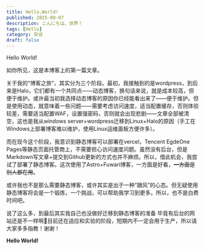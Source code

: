 ```yaml
---
title: Hello,World!
published: 2025-09-07
description: こんにちは、世界！
tags: [Hello]
category: 杂谈
draft: false
---
```


Hello World!

如你所见，这是本博客上的第一篇文章。

关于我的“博客之旅”，其实分为三个阶段。最初，我接触到的是wordpress，到后来是Halo，它们都有一个共同点——动态博客，换句话来说，就是成本较高，但便于维护。或许最当初我选择动态博客的原因你已经能看出来了——便于维护。但是使用动态，就意味着一些问题——需要考虑访问速度，适当配置缓存，否则体验较差，需要适当配置WAF，设置强密码，否则就会出现悲剧——文章全部被清空，这也是我从windows server+wordpress迁移到Linux+Halo的原因（手工在Windows上部署博客难以维护，使用Linux运维面板方便许多）。

而在现今这个阶段，我意识到静态博客可以部署在vercel，Tencent EgdeOne Pages等静态页面托管商上，不需要担心访问速度问题。虽然没有后台，但是Markdown写文章+提交到Github更新的方式也并不麻烦。所以，借此机会，我尝试了部署了静态博客。这次使用了Astro+Fuwari博客，一方面是好看，~~一方面是别人都在用~~。

或许我也不是那么需要静态博客，或许其实是出于一种“跟风”的心态。但无疑使用静态博客将会是一个锻炼，一个挑战，可以帮助我学习到更多。所以，也不是白费时间吧。

说了这么多，到最后其实我自己也没做好迁移到静态博客的准备 毕竟有后台的网站还是不一样啊🤣目前还在适应和实验的阶段，短期内不一定会用于生产，所以请大家多多指教！谢谢！

**Hello World!**
